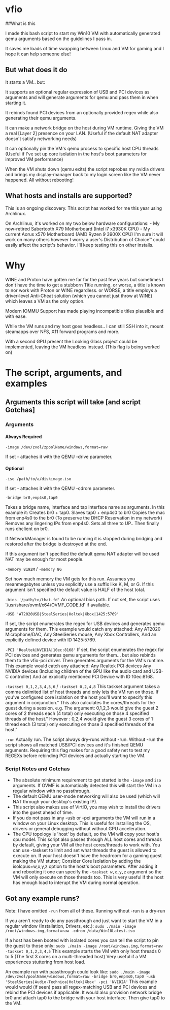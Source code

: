 # vfio

##What is this

I made this bash script to start my Win10 VM with automatically generated qemu arguments based on the guidelines I pass in.

It saves me loads of time swapping between Linux and VM for gaming and I hope it can help someone else!

## But what does it do

It starts a VM.. but:

  It supports an optional regular expression of USB and PCI devices as arguments and will generate arguments for qemu and pass them in when starting it.

  It rebinds found PCI devices from an optionally provided regex while also generating their qemu arguments.

  It can make a network bridge on the host during VM runtime. Giving the VM a real [Layer 2] presence on your LAN.
    (Useful if the default NAT adapter doesn't satisfy networking needs)

  It can optionally pin the VM's qemu process to specific host CPU threads
    (Useful if I've set up core isolation in the host's boot parameters for improved VM performance)

  When the VM shuts down (qemu exits) the script reprobes my nvidia drivers and brings my display-manager back to my login screen like the VM never happened. All without rebooting!

## What hosts and installs are supported?

This is an ongoing discovery. This script has worked for me this year using Archlinux.

  On Archlinux, it's worked on my two below hardware configurations:
    - My now-retired Sabertooth X79 Motherboard (Intel i7 x3930K CPU)
    - My current     Aorus x570 Motherboard     (AMD Ryzen 9 3900X CPU)
I'm sure it will work on many others however I worry a user's Distribution of Choice™ could easily affect the script's behavior. I'll keep testing this on other installs.

# Why

WINE and Proton have gotten me far for the past few years but sometimes I don't have the time to get a stubborn Title running,
  or worse, a title is known to nor work with Proton or WINE regardless.
  or WORSE, a title employs a driver-level Anti-Cheat solution (which you cannot just throw at WINE) which leaves a VM as the only option.

Modern IOMMU Support has made playing incompatible titles plausible and with ease.

While the VM runs and my host goes headless.. I can still SSH into it, mount steamapps over NFS, X11 forward programs and more.

With a second GPU present the Looking Glass project could be implemented, leaving the VM headless instead. (This flag is being worked on)

# The script, arguments, and examples

## Arguments this script will take [and script Gotchas]

### Arguments

#### Always Required

`-image /dev/zvol/zpoolName/windows,format=raw`

   If set - attaches it with the QEMU -drive parameter.

#### Optional

`-iso /path/to/a/diskimage.iso`

   If set - attaches it with the QEMU -cdrom parameter.

`-bridge br0,enp4s0,tap0`

   Takes a bridge name, interface and tap interface name as arguments.
   In this example it:
     Creates br0 + tap0.
     Slaves tap0 + enp4s0 to br0
     Copies the mac from enp4s0 to the br0 (To preserve the DHCP Reservation in my network)
     Removes any lingering IPs from enp4s0.
     Sets all three to UP..
     Then finally runs dhclient on br0.

   If NetworkManager is found to be running it is stopped during bridging and restored after the bridge is destroyed at the end.
   
   If this argument isn't specified the default qemu NAT adapter will be used
    NAT may be enough for most people.
     
`-memory 8192M` / `-memory 8G`

   Set how much memory the VM gets for this run. Assumes you meanmegabytes unless you explicitly use a suffix like K, M, or G.
     If this argument isn't specified the default value is HALF of the host total.

`-bios '/path/to/that.fd'`
   An optional bios path.
     If not set, the script uses '/usr/share/ovmf/x64/OVMF_CODE.fd' if available.

`-USB 'AT2020USB|SteelSeries|Holtek|Xbox|1425:5769'`

   If set, the script enumerates the regex for USB devices and generates qemu arguments for them.
     This example would catch any attached:
       Any AT2020 Microphone/DAC,
       Any SteelSeries mouse,
       Any Xbox Controllers,
       And an explicitly defined device with ID 1425:5769.

`-PCI 'Realtek|NVIDIA|10ec:8168'`
   If set, the script enumerates the regex for PCI devices and generates qemu arguments for them... but also rebinds them to the vfio-pci driver.
   Then generates arguments for the VM's runtime.
     This example would catch any attached:
       Any Realtek PCI devices
       Any NVIDIA devices (Including children of the GPU like the audio card and USB-C controller)
       And an explicitly mentioned PCI Device with ID 10ec:8168.

`-taskset 0,1,2,3,4,5,6`  / `-taskset 0,2,4,8`
   This taskset argument takes a comma delimited list of host threads and only lets the VM run on those.
   If you've configured core isolation on the host you'll want to specify this argument in conjunction."
     This also calculates the cores/threads for the guest during a session.
       e.g.
       The argument: 0,1,2,3 would give the guest 2 cores of 2 threads each (4 total) only executing on those 4 specified threads of the host."
       However     : 0,2,4   would give the guest 3 cores of 1 thread  each (3 total) only executing on those 3 specified threads of the host."

`-run`
  Actually run. The script always dry-runs without -run.
    Without -run the script shows all matched USB/PCI devices and it's finished QEMU arguments.
    Requiring this flag makes for a good safety net to test my REGEXs before rebinding PCI devices and actually starting the VM.

### Script Notes and Gotchas

  - The absolute minimum requirement to get started is the `-image` and `iso` arguments.
    If OVMF is automatically detected this will start the VM in a regular window with no passthrough. 
  - The default QEMU user-mode networking will also be used (which will NAT through your desktop's existing IP).
  - This script also makes use of VirtIO, you may wish to install the drivers into the guest ahead of time.
  - If you do not pass in any -usb or -pci arguments the VM will run in a window on your Linux desktop.
      This is useful for installing the OS, drivers or general debugging without without GPU acceleration.
  - The CPU topology is 'host' by default, so the VM will copy your host's cpu model.
      This script also passes through ALL host cores and threads by default, giving your VM all the host cores/threads to work with.
      You can use -taskset to limit and set what threads the guest is allowed to execute on.
        If your host doesn't have the headroom for a gaming guest making the VM stutter; Consider Core Isolation by
        adding the isolcpus=w,x,y,z option to the host's boot parameters.
        After adding it and rebooting it one can specify the `-taskset w,x,y,z` argument so the VM will only execute on those threads too.
        This is very useful if the host has enough load to interupt the VM during normal operation.

## Got any example runs?

Note: I have omitted `-run` from all of these. Running without -run is a dry-run

If you aren't ready to do any passthrough and just want to start the VM in a regular window (Installation, Drivers, etc.):
  `sudo ./main -image /root/windows.img,format=raw -cdrom /data/Win10Latest.iso`

If a host has been booted with isolated cores you can tell the script to pin the guest to those only:
  `sudo ./main -image /root/windows.img,format=raw -taskset 0,1,2,3,4,5`
  This example starts the VM with only host threads 0 to 5 (The first 3 cores on a multi-threaded host)
  Very useful if a VM experiences stuttering from host load.

An example run with passthrough could look like:
  `sudo ./main -image /dev/zvol/poolName/windows,format=raw -bridge br0,enp4s0,tap0 -usb 'SteelSeries|Audio-Technica|Holtek|Xbox' -pci 'NVIDIA'`
  This example would  would (if seen) pass all regex-matching USB and PCI devices and rebind the PCI devices if applicable.
It would also provision network bridge br0 and attach tap0 to the bridge with your host interface. Then give tap0 to the VM.
